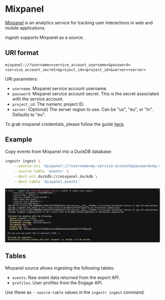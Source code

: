 # Mixpanel

[Mixpanel](https://mixpanel.com/) is an analytics service for tracking user interactions in web and mobile applications.

ingestr supports Mixpanel as a source.

## URI format

```plaintext
mixpanel://?username=<service_account_username>&password=<service_account_secret>&project_id=<project_id>&server=<server>
```

URI parameters:

- `username`: Mixpanel service account username.
- `password`: Mixpanel service account secret. This is the secret associated with the service account.
- `project_id`: The numeric project ID.
- `server`: (Optional) The server region to use. Can be "us", "eu", or "in". Defaults to "eu".


To grab mixpanel credentials, please follow the guide [here](https://developer.mixpanel.com/reference/service-accounts).

## Example

Copy events from Mixpanel into a DuckDB database:

```sh
ingestr ingest \
    --source-uri 'mixpanel://?username=my-service-account&password=my-secret&project_id=12345' \
    --source-table 'events' \
    --dest-uri duckdb:///mixpanel.duckdb \
    --dest-table 'mixpanel.events'
```


<img alt="mixpanel" src="../media/mixpanel_ingestion.png"/>


## Tables

Mixpanel source allows ingesting the following tables:

- `events`: Raw event data returned from the export API.
- `profiles`: User profiles from the Engage API.

Use these as `--source-table` values in the `ingestr ingest` command.
